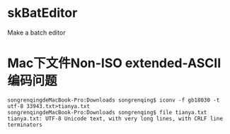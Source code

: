 # skBatEditor
Make a batch editor


# Mac下文件Non-ISO extended-ASCII编码问题
```
songrenqingdeMacBook-Pro:Downloads songrenqing$ iconv -f gb18030 -t utf-8 33943.txt>tianya.txt
songrenqingdeMacBook-Pro:Downloads songrenqing$ file tianya.txt
tianya.txt: UTF-8 Unicode text, with very long lines, with CRLF line terminators
```